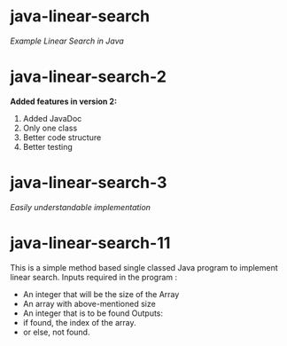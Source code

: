 # java-linear-search
*Example Linear Search in Java*

# java-linear-search-2
**Added features in version 2:**
<ol>
<li>Added JavaDoc</li>
<li>Only one class</li>
<li>Better code structure</li>
<li>Better testing</li>
</ol>

# java-linear-search-3
<i>Easily understandable implementation</i>

# java-linear-search-11
This is a simple method based single classed Java program to implement linear search.
Inputs required in the program :
- An integer that will be the size of the Array
- An array with above-mentioned size
- An integer that is to be found
Outputs:
- if found, the index of the array.
- or else, not found.
